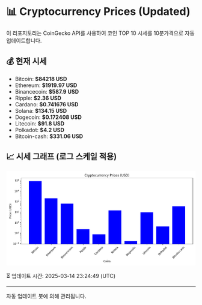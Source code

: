 
# 📊 Cryptocurrency Prices (Updated)

이 리포지토리는 CoinGecko API를 사용하여 코인 TOP 10 시세를 10분가격으로 자동 업데이트합니다.

## 💰 현재 시세
- Bitcoin: **$84218 USD**
- Ethereum: **$1919.97 USD**
- Binancecoin: **$587.9 USD**
- Ripple: **$2.36 USD**
- Cardano: **$0.741676 USD**
- Solana: **$134.15 USD**
- Dogecoin: **$0.172408 USD**
- Litecoin: **$91.8 USD**
- Polkadot: **$4.2 USD**
- Bitcoin-cash: **$331.06 USD**

## 📈 시세 그래프 (로그 스케일 적용)
![Crypto Prices](crypto_prices.png)

⏳ 업데이트 시간: 2025-03-14 23:24:49 (UTC)

---
자동 업데이트 봇에 의해 관리됩니다.
